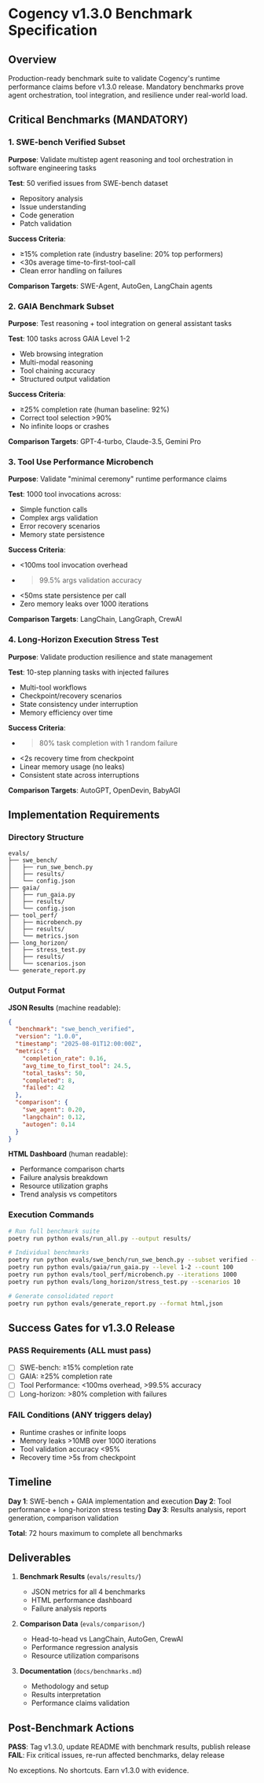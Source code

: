 # Cogency v1.3.0 Benchmark Specification

## Overview

Production-ready benchmark suite to validate Cogency's runtime performance claims before v1.3.0 release. Mandatory benchmarks prove agent orchestration, tool integration, and resilience under real-world load.

## Critical Benchmarks (MANDATORY)

### 1. SWE-bench Verified Subset

**Purpose**: Validate multistep agent reasoning and tool orchestration in software engineering tasks

**Test**: 50 verified issues from SWE-bench dataset
- Repository analysis
- Issue understanding  
- Code generation
- Patch validation

**Success Criteria**: 
- ≥15% completion rate (industry baseline: 20% top performers)
- <30s average time-to-first-tool-call
- Clean error handling on failures

**Comparison Targets**: SWE-Agent, AutoGen, LangChain agents

### 2. GAIA Benchmark Subset

**Purpose**: Test reasoning + tool integration on general assistant tasks

**Test**: 100 tasks across GAIA Level 1-2
- Web browsing integration
- Multi-modal reasoning
- Tool chaining accuracy
- Structured output validation

**Success Criteria**:
- ≥25% completion rate (human baseline: 92%)
- Correct tool selection >90%
- No infinite loops or crashes

**Comparison Targets**: GPT-4-turbo, Claude-3.5, Gemini Pro

### 3. Tool Use Performance Microbench

**Purpose**: Validate "minimal ceremony" runtime performance claims

**Test**: 1000 tool invocations across:
- Simple function calls
- Complex args validation
- Error recovery scenarios
- Memory state persistence

**Success Criteria**:
- <100ms tool invocation overhead
- >99.5% args validation accuracy
- <50ms state persistence per call
- Zero memory leaks over 1000 iterations

**Comparison Targets**: LangChain, LangGraph, CrewAI

### 4. Long-Horizon Execution Stress Test

**Purpose**: Validate production resilience and state management

**Test**: 10-step planning tasks with injected failures
- Multi-tool workflows
- Checkpoint/recovery scenarios  
- State consistency under interruption
- Memory efficiency over time

**Success Criteria**:
- >80% task completion with 1 random failure
- <2s recovery time from checkpoint
- Linear memory usage (no leaks)
- Consistent state across interruptions

**Comparison Targets**: AutoGPT, OpenDevin, BabyAGI

## Implementation Requirements

### Directory Structure
```
evals/
├── swe_bench/
│   ├── run_swe_bench.py
│   ├── results/
│   └── config.json
├── gaia/
│   ├── run_gaia.py
│   ├── results/
│   └── config.json
├── tool_perf/
│   ├── microbench.py
│   ├── results/
│   └── metrics.json
├── long_horizon/
│   ├── stress_test.py
│   ├── results/
│   └── scenarios.json
└── generate_report.py
```

### Output Format

**JSON Results** (machine readable):
```json
{
  "benchmark": "swe_bench_verified",
  "version": "1.0.0",
  "timestamp": "2025-08-01T12:00:00Z",
  "metrics": {
    "completion_rate": 0.16,
    "avg_time_to_first_tool": 24.5,
    "total_tasks": 50,
    "completed": 8,
    "failed": 42
  },
  "comparison": {
    "swe_agent": 0.20,
    "langchain": 0.12,
    "autogen": 0.14
  }
}
```

**HTML Dashboard** (human readable):
- Performance comparison charts
- Failure analysis breakdown
- Resource utilization graphs
- Trend analysis vs competitors

### Execution Commands

```bash
# Run full benchmark suite
poetry run python evals/run_all.py --output results/

# Individual benchmarks  
poetry run python evals/swe_bench/run_swe_bench.py --subset verified --count 50
poetry run python evals/gaia/run_gaia.py --level 1-2 --count 100
poetry run python evals/tool_perf/microbench.py --iterations 1000
poetry run python evals/long_horizon/stress_test.py --scenarios 10

# Generate consolidated report
poetry run python evals/generate_report.py --format html,json
```

## Success Gates for v1.3.0 Release

### PASS Requirements (ALL must pass)
- [ ] SWE-bench: ≥15% completion rate
- [ ] GAIA: ≥25% completion rate  
- [ ] Tool Performance: <100ms overhead, >99.5% accuracy
- [ ] Long-horizon: >80% completion with failures

### FAIL Conditions (ANY triggers delay)
- Runtime crashes or infinite loops
- Memory leaks >10MB over 1000 iterations
- Tool validation accuracy <95%
- Recovery time >5s from checkpoint

## Timeline

**Day 1**: SWE-bench + GAIA implementation and execution
**Day 2**: Tool performance + long-horizon stress testing
**Day 3**: Results analysis, report generation, comparison validation

**Total**: 72 hours maximum to complete all benchmarks

## Deliverables

1. **Benchmark Results** (`evals/results/`)
   - JSON metrics for all 4 benchmarks
   - HTML performance dashboard
   - Failure analysis reports

2. **Comparison Data** (`evals/comparison/`)
   - Head-to-head vs LangChain, AutoGen, CrewAI
   - Performance regression analysis
   - Resource utilization comparisons

3. **Documentation** (`docs/benchmarks.md`)
   - Methodology and setup
   - Results interpretation
   - Performance claims validation

## Post-Benchmark Actions

**PASS**: Tag v1.3.0, update README with benchmark results, publish release
**FAIL**: Fix critical issues, re-run affected benchmarks, delay release

No exceptions. No shortcuts. Earn v1.3.0 with evidence.
